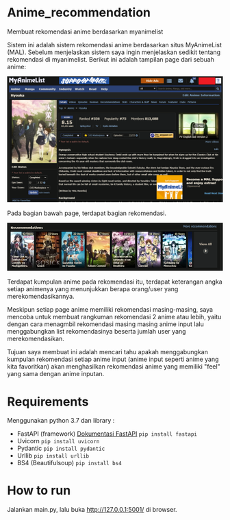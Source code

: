 # Anime_recommendation
Membuat rekomendasi anime berdasarkan myanimelist

Sistem ini adalah sistem rekomendasi anime berdasarkan situs MyAnimeList (MAL). Sebelum menjelaskan sistem saya ingin menjelaskan sedikit tentang rekomendasi di myanimelist. Berikut ini adalah tampilan page dari sebuah anime:

![Screen shot myanimelist](image/image1.png)

Pada bagian bawah page, terdapat bagian rekomendasi. 

![Screen shot myanimelist](image/image2.png)

Terdapat kumpulan anime pada rekomendasi itu, terdapat keterangan angka setiap animenya yang menunjukkan berapa orang/user yang merekomendasikannya.

Meskipun setiap page anime memiliki rekomendasi masing-masing, saya mencoba untuk membuat rangkuman rekomendasi 2 anime atau lebih, yaitu dengan cara menagmbil rekomendasi masing masing anime input lalu menggabungkan list rekomendasinya beserta jumlah user yang merekomendasikan. 

Tujuan saya membuat ini adalah mencari tahu apakah menggabungkan kumpulan rekomendasi setiap anime input (anime input seperti anime yang kita favoritkan) akan menghasilkan rekomendasi anime yang memiliki "feel" yang sama dengan anime inputan.

# Requirements

Menggunakan python 3.7 dan library :
- FastAPI (framework) [Dokumentasi FastAPI](https://fastapi.tiangolo.com/) `pip install fastapi`
- Uvicorn `pip install uvicorn`
- Pydantic `pip install pydantic`
- Urllib `pip install urllib`
- BS4 (Beautifulsoup) `pip install bs4`

<!-- How to run, analysis, english -->

# How to run

Jalankan main.py, lalu buka http://127.0.0.1:5001/ di browser.